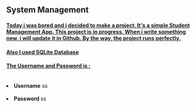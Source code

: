 <html>
<body>

<h2>System Management</h2>

<h4><u>Today i was bored and i decided to make a project. It's a simple Student Management App. This project is in progress. When i write something new, i will update it in Github. By the way, the project runs perfectly.</u></h4>
<h4><u>Also I used SQLite Database</u></h4>
<h4><u>The Username and Password is :</u></h4><br>
<li><b>Username</b> ss</li><br>
<li><b>Password </b>ss</li>
</body>
</html>